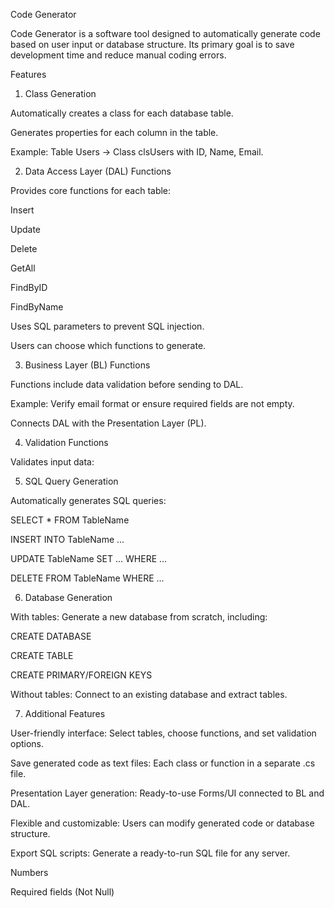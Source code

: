 Code Generator

Code Generator is a software tool designed to automatically generate code based on user input or database structure. Its primary goal is to save development time and reduce manual coding errors.

Features
1. Class Generation

Automatically creates a class for each database table.

Generates properties for each column in the table.

Example: Table Users → Class clsUsers with ID, Name, Email.

2. Data Access Layer (DAL) Functions

Provides core functions for each table:

Insert

Update

Delete

GetAll

FindByID

FindByName

Uses SQL parameters to prevent SQL injection.

Users can choose which functions to generate.

3. Business Layer (BL) Functions

Functions include data validation before sending to DAL.

Example: Verify email format or ensure required fields are not empty.

Connects DAL with the Presentation Layer (PL).

4. Validation Functions

Validates input data:

5. SQL Query Generation

Automatically generates SQL queries:

SELECT * FROM TableName

INSERT INTO TableName ...

UPDATE TableName SET ... WHERE ...

DELETE FROM TableName WHERE ...

6. Database Generation

With tables: Generate a new database from scratch, including:

CREATE DATABASE

CREATE TABLE

CREATE PRIMARY/FOREIGN KEYS

Without tables: Connect to an existing database and extract tables.

7. Additional Features

User-friendly interface: Select tables, choose functions, and set validation options.

Save generated code as text files: Each class or function in a separate .cs file.

Presentation Layer generation: Ready-to-use Forms/UI connected to BL and DAL.

Flexible and customizable: Users can modify generated code or database structure.

Export SQL scripts: Generate a ready-to-run SQL file for any server.


Numbers

Required fields (Not Null)
